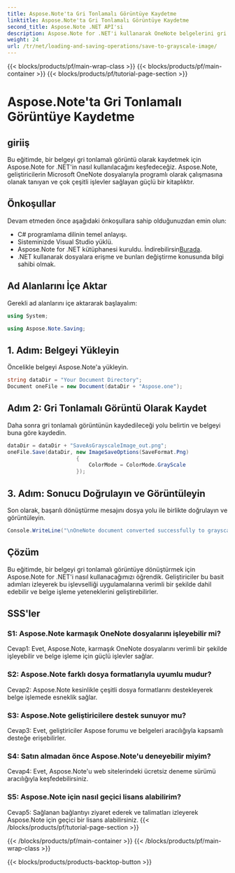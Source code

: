 ```yaml
---
title: Aspose.Note'ta Gri Tonlamalı Görüntüye Kaydetme
linktitle: Aspose.Note'ta Gri Tonlamalı Görüntüye Kaydetme
second_title: Aspose.Note .NET API'si
description: Aspose.Note for .NET'i kullanarak OneNote belgelerini gri tonlamalı görüntüler olarak nasıl kaydedeceğinizi öğrenin. Verimli belge işleme için bu kapsamlı eğitimi izleyin.
weight: 24
url: /tr/net/loading-and-saving-operations/save-to-grayscale-image/
---
```


{{< blocks/products/pf/main-wrap-class >}}
{{< blocks/products/pf/main-container >}}
{{< blocks/products/pf/tutorial-page-section >}}

# Aspose.Note'ta Gri Tonlamalı Görüntüye Kaydetme

## giriiş

Bu eğitimde, bir belgeyi gri tonlamalı görüntü olarak kaydetmek için Aspose.Note for .NET'in nasıl kullanılacağını keşfedeceğiz. Aspose.Note, geliştiricilerin Microsoft OneNote dosyalarıyla programlı olarak çalışmasına olanak tanıyan ve çok çeşitli işlevler sağlayan güçlü bir kitaplıktır.

## Önkoşullar

Devam etmeden önce aşağıdaki önkoşullara sahip olduğunuzdan emin olun:

- C# programlama dilinin temel anlayışı.
- Sisteminizde Visual Studio yüklü.
-  Aspose.Note for .NET kütüphanesi kuruldu. İndirebilirsin[Burada](https://releases.aspose.com/note/net/).
- .NET kullanarak dosyalara erişme ve bunları değiştirme konusunda bilgi sahibi olmak.

## Ad Alanlarını İçe Aktar

Gerekli ad alanlarını içe aktararak başlayalım:

```csharp
using System;

using Aspose.Note.Saving;

```

## 1. Adım: Belgeyi Yükleyin

Öncelikle belgeyi Aspose.Note'a yükleyin. 

```csharp
string dataDir = "Your Document Directory";
Document oneFile = new Document(dataDir + "Aspose.one");
```

## Adım 2: Gri Tonlamalı Görüntü Olarak Kaydet

Daha sonra gri tonlamalı görüntünün kaydedileceği yolu belirtin ve belgeyi buna göre kaydedin.

```csharp
dataDir = dataDir + "SaveAsGrayscaleImage_out.png";
oneFile.Save(dataDir, new ImageSaveOptions(SaveFormat.Png)
					  {
						  ColorMode = ColorMode.GrayScale
					  });
```

## 3. Adım: Sonucu Doğrulayın ve Görüntüleyin

Son olarak, başarılı dönüştürme mesajını dosya yolu ile birlikte doğrulayın ve görüntüleyin.

```csharp
Console.WriteLine("\nOneNote document converted successfully to grayscale image.\nFile saved at " + dataDir);
```

## Çözüm

Bu eğitimde, bir belgeyi gri tonlamalı görüntüye dönüştürmek için Aspose.Note for .NET'i nasıl kullanacağımızı öğrendik. Geliştiriciler bu basit adımları izleyerek bu işlevselliği uygulamalarına verimli bir şekilde dahil edebilir ve belge işleme yeteneklerini geliştirebilirler.

## SSS'ler

### S1: Aspose.Note karmaşık OneNote dosyalarını işleyebilir mi?

Cevap1: Evet, Aspose.Note, karmaşık OneNote dosyalarını verimli bir şekilde işleyebilir ve belge işleme için güçlü işlevler sağlar.

### S2: Aspose.Note farklı dosya formatlarıyla uyumlu mudur?

Cevap2: Aspose.Note kesinlikle çeşitli dosya formatlarını destekleyerek belge işlemede esneklik sağlar.

### S3: Aspose.Note geliştiricilere destek sunuyor mu?

Cevap3: Evet, geliştiriciler Aspose forumu ve belgeleri aracılığıyla kapsamlı desteğe erişebilirler.

### S4: Satın almadan önce Aspose.Note'u deneyebilir miyim?

Cevap4: Evet, Aspose.Note'u web sitelerindeki ücretsiz deneme sürümü aracılığıyla keşfedebilirsiniz.

### S5: Aspose.Note için nasıl geçici lisans alabilirim?

Cevap5: Sağlanan bağlantıyı ziyaret ederek ve talimatları izleyerek Aspose.Note için geçici bir lisans alabilirsiniz.
{{< /blocks/products/pf/tutorial-page-section >}}

{{< /blocks/products/pf/main-container >}}
{{< /blocks/products/pf/main-wrap-class >}}

{{< blocks/products/products-backtop-button >}}
